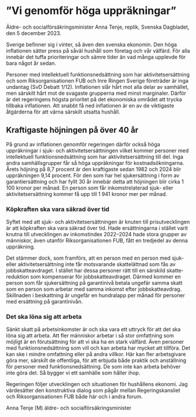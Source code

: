 # ”Vi genomför höga uppräkningar”

Äldre\- och socialförsäkringsminister Anna Tenje, replik, Svenska Dagbladet, den 5 december 2023\.


Sverige befinner sig i vinter, så även den svenska ekonomin. Den höga inflationen sätter press på såväl hushåll som företag och vår välfärd. För alla innebär det tuffa prioriteringar och sämre tider än vad många upplevde för bara något år sedan.

Personer med intellektuell funktions­nedsättning som har aktivitets­ersättning och som Riksorganisationen FUB och Inre Ringen Sverige företräder är inga undantag (SvD Debatt 1/12\). Inflationen slår hårt mot alla delar av samhället, men särskilt hårt mot de svagaste grupperna med minst marginaler. Därför är det regeringens högsta prioritet på det ekonomiska området att trycka tillbaka inflationen. Att snabbt få ned inflationen är en av de viktigaste åtgärderna för att värna särskilt utsatta hushåll.

## Kraftigaste höjningen på över 40 år

På grund av inflationen genomför regeringen därför också höga uppräkningar i sjuk\- och aktivitets­ersättningen vilket kommer personer med intellektuell funktions­nedsättning som har aktivitets­ersättning till del. Inga andra samhälls­grupper får så höga uppräkningar för kostnads­ökningarna. Årets höjning på 8,7 procent är den kraftigaste sedan 1982 och 2024 blir uppräkningen 9,14 procent. För den som har hel sjukersättning i form av garanti­ersättning och har fyllt 30 år innebär detta att höjningen blir cirka 1 100 kronor per månad. En person som får inkomst­relaterad sjuk\- eller aktivitets­ersättning kommer få upp till 1 941 kronor mer per månad.

### Köpkraften ska vara säkrad över tid

Syftet med att sjuk\- och aktivitets­ersättningen är knuten till prisutvecklingen är att köpkraften ska vara säkrad över tid. Hade ersättningarna i stället varit knutna till utvecklingen av inkomst­index 2022–2024 hade stora grupper av människor, även utanför Riksorganisationen FUB, fått en tredjedel av denna uppräkning.

Det stämmer dock, som framförs, att en person med en person med sjuk\- eller aktivitets­ersättning inte får motsvarande skatte­lättnad som fås av jobbskatte­avdraget. I stället har dessa personer rätt till en särskild skatte­reduktion som kompenserar för jobbskatte­avdraget. Därmed kommer en person som får sjuk­ersättning på garantinivå betala ungefär samma skatt som en person som arbetar med samma inkomst efter jobbskatte­avdrag. Skillnaden i beskattning är ungefär en hundralapp per månad för personer med ersättning på garantinivån.

### Det ska löna sig att arbeta

Sänkt skatt på arbetsinkomster är och ska vara ett uttryck för att det ska löna sig att arbeta. Att fler människor arbetar i så stor omfattning som möjligt är en förutsättning för att vi ska ha en stark välfärd. Även personer med funktions­nedsättning som vill och kan arbeta har mycket att tillföra. Det kan ske i mindre omfattning eller på andra villkor. Här kan fler arbetsgivare göra mer, särskilt de offentliga, för att erbjuda både praktik och anställning för personer med funktions­nedsättning. De som inte kan arbeta behöver inte göra det. Så bygger vi ett samhälle som håller ihop.

Regeringen följer utvecklingen och situationen för hushållens ekonomi. Jag värdesätter den konstruktiva dialog som pågår mellan Regerings­kansliet och Riksorganisationen FUB både här och i andra forum.

Anna Tenje (M)
äldre\- och social­försäkrings­minister
